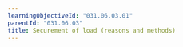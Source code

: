 ```yaml
---
learningObjectiveId: "031.06.03.01"
parentId: "031.06.03"
title: Securement of load (reasons and methods)
---
```

